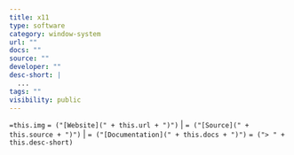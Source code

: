 ```yaml
---
title: x11
type: software
category: window-system
url: ""
docs: ""
source: ""
developer: ""
desc-short: |
  ...
tags: ""
visibility: public
---
```

`=this.img` `= ("[Website](" + this.url + ")")` |  `= ("[Source](" + this.source + ")")` | `= ("[Documentation](" + this.docs + ")")`
`= ("> " + this.desc-short)`
